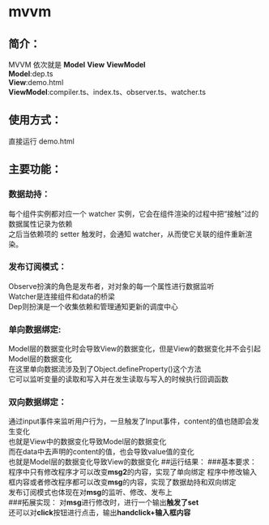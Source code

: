 # mvvm
## 简介：
MVVM 依次就是 **Model** **View** **ViewModel**  
**Model**:dep.ts  
**View**:demo.html  
**ViewModel**:compiler.ts、index.ts、observer.ts、watcher.ts  
## 使用方式：
直接运行 demo.html  
## 主要功能：
### 数据劫持：
每个组件实例都对应一个 watcher 实例，它会在组件渲染的过程中把“接触”过的数据属性记录为依赖  
之后当依赖项的 setter 触发时，会通知 watcher，从而使它关联的组件重新渲染。
### 发布订阅模式：
Observe扮演的角色是发布者，对对象的每一个属性进行数据监听  
Watcher是连接组件和data的桥梁  
Dep则扮演是一个收集依赖和管理通知更新的调度中心
### 单向数据绑定:
Model层的数据变化时会导致View的数据变化，但是View的数据变化并不会引起Model层的数据变化  
在这里单向数据流涉及到了Object.defineProperty()这个方法  
它可以监听变量的读取和写入并在发生读取与写入的时候执行回调函数
### 双向数据绑定：
通过input事件来监听用户行为，一旦触发了Input事件，content的值也随即会发生变化  
也就是View中的数据变化导致Model层的数据变化  
而在data中去声明的content的值，也会导致value值的变化  
也就是Model层的数据变化导致View的数据变化
##运行结果：
###基本要求：
程序中只有修改程序才可以改变**msg2**的内容，实现了单向绑定
程序中修改输入框内容或者修改程序都可以改变**msg**的内容，实现了数据劫持和双向绑定  
发布订阅模式也体现在对**msg**的监听、修改、发布上  
###拓展实现：
对**msg**进行修改时，进行一个输出**触发了set**  
还可以对**click**按钮进行点击，输出**handclick+输入框内容**

